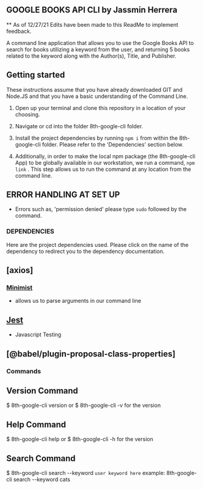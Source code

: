 ## GOOGLE BOOKS API CLI by Jassmin Herrera
** As of 12/27/21 Edits have been made to this ReadMe to implement feedback.

A command line application that allows you to use the Google Books API to search for books utilizing a keyword from the user, and returning 5 books related to the keyword along with the Author(s), Title, and Publisher. 


## Getting started

These instructions assume that you have already downloaded GIT and Node.JS  and that you have a basic understanding of the Command Line. 

1. Open up your terminal and clone this repository in a location of your choosing.

2. Navigate or cd into the folder 8th-google-cli folder.

3. Install the project dependencies by running `npm i` from within the 8th-google-cli folder. Please refer to the 'Dependencies' section below. 

4. Additionally, in order to make the local npm package (the 8th-google-cli App) to be globally available in our workstation, we run a command, `npm link` . This step allows us to run the command at any location from the command line. 

## ERROR HANDLING AT SET UP
- Errors such as, 'permission denied' please type `sudo` followed by the command. 


### DEPENDENCIES 
Here are the project dependencies used. Please click on the name of the dependency to redirect you to the dependency documentation. 

## [axios]

### [Minimist](https://www.npmjs.com/package/minimist)

- allows us to parse arguments in our command line

## [Jest](https://jestjs.io/docs/getting-started)
 - Javascript Testing 

## [@babel/plugin-proposal-class-properties]


### Commands

 ## Version Command

 $ 8th-google-cli version or $ 8th-google-cli -v for the version

 ## Help Command
$ 8th-google-cli help or $ 8th-google-cli -h for the version

## Search Command

$ 8th-google-cli search --keyword `user keyword here`
  example: 8th-google-cli search --keyword cats
 
 





 







